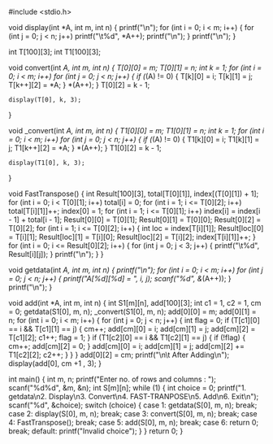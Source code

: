 #include <stdio.h>

void display(int *A, int m, int n)
{
    printf("\n");
    for (int i = 0; i < m; i++)
    {
        for (int j = 0; j < n; j++)
            printf("\t%d", *A++);
        printf("\n");
    }
    printf("\n");
}

int T[100][3];
int T1[100][3];

void convert(int *A, int m, int n)
{
    T[0][0] = m;
    T[0][1] = n;
    int k = 1;
    for (int i = 0; i < m; i++)
        for (int j = 0; j < n; j++)
        {
            if (*(A) != 0)
            {
                T[k][0] = i;
                T[k][1] = j;
                T[k++][2] = *A;
            }
            *(A++);
        }
    T[0][2] = k - 1;

    display(T[0], k, 3);
}

void _convert(int *A, int m, int n)
{
    T1[0][0] = m;
    T1[0][1] = n;
    int k = 1;
    for (int i = 0; i < m; i++)
        for (int j = 0; j < n; j++)
        {
            if (*(A) != 0)
            {
                T1[k][0] = i;
                T1[k][1] = j;
                T1[k++][2] = *A;
            }
            *(A++);
        }
    T1[0][2] = k - 1;

    display(T1[0], k, 3);
}

void FastTranspose()
{
    int Result[100][3], total[T[0][1]], index[(T[0][1]) + 1];
    for (int i = 0; i < T[0][1]; i++)
        total[i] = 0;
    for (int i = 1; i <= T[0][2]; i++)
        total[T[i][1]]++;
    index[0] = 1;
    for (int i = 1; i <= T[0][1]; i++)
        index[i] = index[i - 1] + total[i - 1];
    Result[0][0] = T[0][1];
    Result[0][1] = T[0][0];
    Result[0][2] = T[0][2];
    for (int i = 1; i <= T[0][2]; i++)
    {
        int loc = index[T[i][1]];
        Result[loc][0] = T[i][1];
        Result[loc][1] = T[i][0];
        Result[loc][2] = T[i][2];
        index[T[i][1]]++;
    }
    for (int i = 0; i <= Result[0][2]; i++)
    {
        for (int j = 0; j < 3; j++)
        {
            printf("\t%d", Result[i][j]);
        }
        printf("\n");
    }
}

void getdata(int *A, int m, int n)
{
    printf("\n");
    for (int i = 0; i < m; i++)
        for (int j = 0; j < n; j++)
        {
            printf("A[%d][%d] = ", i, j);
            scanf("%d", &*(A++));
        }
    printf("\n");
}

void add(int *A, int m, int n)
{
    int S1[m][n], add[100][3];
    int c1 = 1, c2 = 1, cm = 0;
    getdata(S1[0], m, n);
    _convert(S1[0], m, n);
    add[0][0] = m;
    add[0][1] = n;
    for (int i = 0; i < m; i++)
    {
        for (int j = 0; j < n; j++)
        {
            int flag = 0;
            if (T[c1][0] == i && T[c1][1] == j)
            {
                cm++;
                add[cm][0] = i;
                add[cm][1] = j;
                add[cm][2] = T[c1][2];
                c1++;
                flag = 1;
            }
            if (T1[c2][0] == i && T1[c2][1] == j)
            {
                if (!flag)
                {
                    cm++;
                    add[cm][2] = 0;
                }
                add[cm][0] = i;
                add[cm][1] = j;
                add[cm][2] += T1[c2][2];
                c2++;
            }
        }
    }
    add[0][2] = cm;
    printf("\n\t After Adding\n");
    display(add[0], cm +1 , 3);
}

int main()
{
    int m, n;
    printf("Enter no. of rows and columns : ");
    scanf("%d%d", &m, &n);
    int S[m][n];
    while (1)
    {
        int choice = 0;
        printf("1. getdata\n2. Display\n3. Convert\n4. FAST-TRANPOSE\n5. Add\n6. Exit\n");
        scanf("%d", &choice);
        switch (choice)
        {
        case 1:
            getdata(S[0], m, n);
            break;
        case 2:
            display(S[0], m, n);
            break;
        case 3:
            convert(S[0], m, n);
            break;
        case 4:
            FastTranspose();
            break;
        case 5:
            add(S[0], m, n);
            break;
        case 6:
            return 0;
            break;
        default:
            printf("Invalid choice");
        }
    }
    return 0;
}
